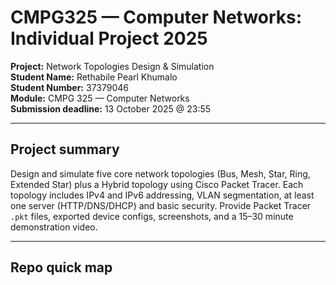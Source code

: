 # CMPG325 — Computer Networks: Individual Project 2025

**Project:** Network Topologies Design & Simulation   
**Student Name:** Rethabile Pearl Khumalo  
**Student Number:** 37379046  
**Module:** CMPG 325 — Computer Networks  
**Submission deadline:** 13 October 2025 @ 23:55

---

## Project summary
Design and simulate five core network topologies (Bus, Mesh, Star, Ring, Extended Star) plus a Hybrid topology using Cisco Packet Tracer. Each topology includes IPv4 and IPv6 addressing, VLAN segmentation, at least one server (HTTP/DNS/DHCP) and basic security. Provide Packet Tracer `.pkt` files, exported device configs, screenshots, and a 15–30 minute demonstration video.

---

## Repo quick map
